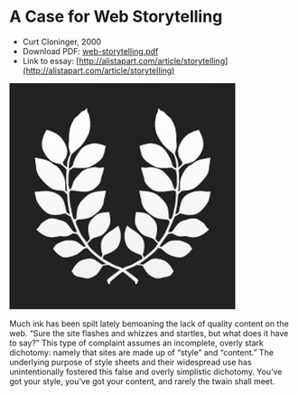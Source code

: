 # A Case for Web Storytelling
* Curt Cloninger, 2000
* Download PDF: [web-storytelling.pdf](web-storytelling.pdf)
* Link to essay: [http://alistapart.com/article/storytelling](http://alistapart.com/article/storytelling)

![A List Apart](alistapart.jpeg)

Much ink has been spilt lately bemoaning the lack of quality content on the web.  “Sure the site flashes and whizzes and startles, but what does it have to say?”  This type of complaint assumes an incomplete, overly stark dichotomy: namely that sites are made up of “style” and “content.” The underlying purpose of style sheets and their widespread use has unintentionally fostered this false and overly simplistic dichotomy. You’ve got your style, you’ve got your content, and rarely the twain shall meet.